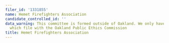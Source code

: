 ```yaml
---
filer_id: '1331855'
name: Hemet Firefighters Association
candidate_controlled_id: ''
data_warning: This committee is formed outside of Oakland. We only have data on committees
  which file with the Oakland Public Ethics Commission
title: Hemet Firefighters Association
---
```

